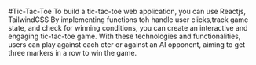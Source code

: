 #Tic-Tac-Toe
To build a tic-tac-toe web application, you can use Reactjs, TailwindCSS By implementing functions toh handle user clicks,track game state, and check for winning conditions, you can create an interactive and engaging tic-tac-toe game. With these technologies and functionalities, users can play against each oter or against an AI opponent, aiming to get three markers in a row to win the game.

